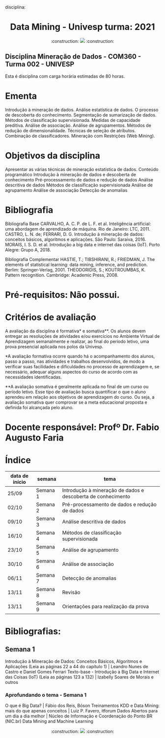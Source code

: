 disciplina: 
<h1 align="center"> Data Mining - Univesp turma: 2021 </h1>

<p align="center">
  :construction:
<img loading="lazy" src="http://img.shields.io/static/v1?label=STATUS&message=EM%20DESENVOLVIMENTO&color=GREEN&style=for-the-badge"/>
  :construction:
</p>

## Disciplina Mineração de Dados - COM360 - Turma 002 - UNIVESP
Esta é disciplina com carga horária estimadas de 80 horas. 

# Ementa
Introdução à mineração de dados. Análise estatística de dados. O processo de descoberta do conhecimento. Segmentação de sumarização de dados. Métodos de classificação supervisionada. Medidas de capacidade preditiva. Análise de associação. Análise de agrupamentos. Métodos de redução de dimensionalidade. Técnicas de seleção de atributos. Combinação de classificadores. Mineração com Restrições (Web Mining).

# Objetivos da disciplina
Apresentar as várias técnicas de mineração estatística de dados.
Conteúdo programático
    Introdução à mineração de dados e descoberta de conhecimento
    Pré-processamento de dados e redução de dados
    Análise descritiva de dados
    Métodos de classificação supervisionada
    Análise de agrupamento
    Análise de associação
    Detecção de anomalias

# Bibliografia
Bibliografia Base
    CARVALHO, A. C. P. de L. F. et al. Inteligência artificial: uma abordagem de aprendizado de máquina. Rio de Janeiro: LTC, 2011.
    CASTRO, L. N. de; FERRARI, D. G. Introdução à mineração de dados: conceitos básicos, algoritmos e aplicações. São Paulo: Saraiva, 2016.
    MORAIS, I. S. D. et al. Introdução a big data e internet das coisas (IoT). Porto Alegre: Grupo A, 2018.

Bibliografia Complementar
    HASTIE, T.; TIBSHIRANI, R.; FRIEDMAN, J. The elements of statistical learning: data mining, inference, and prediction. Berlim: Springer-Verlag, 2001.
    THEODORIDIS, S.; KOUTROUMBAS, K. Pattern recognition. Cambridge: Academic Press, 2008.

# Pré-requisitos: Não possui.

# Critérios de avaliação

A avaliação da disciplina é formativa* e somativa**. Os alunos devem entregar as resoluções de atividades e/ou exercícios no Ambiente Virtual de Aprendizagem semanalmente e realizar, ao final do período letivo, uma prova presencial aplicada nos polos da Univesp.

*A avaliação formativa ocorre quando há o acompanhamento dos alunos, passo a passo, nas atividades e trabalhos desenvolvidos, de modo a verificar suas facilidades e dificuldades no processo de aprendizagem e, se necessário, adequar alguns aspectos do curso de acordo com as necessidades identificadas.

**A avaliação somativa é geralmente aplicada no final de um curso ou período letivo. Esse tipo de avaliação busca quantificar o que o aluno aprendeu em relação aos objetivos de aprendizagem do curso. Ou seja, a avaliação somativa quer comprovar se a meta educacional proposta e definida foi alcançada pelo aluno.

# Docente responsável: Profº Dr. Fabio Augusto Faria

# Índice 

| data de início | semana | tema |
| ----------- | ----------- | ----------- |
| 25/09| Semana 1 | Introdução à mineração de dados e descoberta de conhecimento
| 02/10| Semana 2 | Pré-processamento de dados e redução de dados |
| 09/10| Semana 3 | Análise descritiva de dados |
| 16/10| Semana 4 | Métodos de classificação supervisionada |
| 23/10| Semana 5 | Análise de agrupamento |
| 30/10| Semana 6 | Análise de associação |
| 06/11| Semana 7 | Detecção de anomalias |
| 13/11| Semana 8 | Revisão |
| 13/11| Semana 9 | Orientações para realização da prova |.


# Bibliografias:

## Semana 1
Introdução à Mineração de Dados: Conceitos Básicos, Algoritmos e Aplicações (Leia as páginas 22 a 44 do capítulo 1) | Leandro Nunes de Castro e Daniel Gomes Ferrari
Texto-base - Introdução a Big Data e Internet das Coisas (IoT) (Leia as páginas 123 a 132) | Izabelly Soares de Morais e outros
### Aprofundando o tema - Semana 1 
O que é Big Data? | Fábio dos Reis, Bóson Treinamentos
KDD e Data Mining: mais do que apenas conceitos | Luiz P. Favero, itforum
Dados Abertos para um dia a dia melhor | Núcleo de Informação e Coordenação do Ponto BR (NIC.br)
Data Mining and Machine Learning


<p align="center">
  :construction:
<img loading="lazy" src="http://img.shields.io/static/v1?label=STATUS&message=EM%20DESENVOLVIMENTO&color=GREEN&style=for-the-badge"/>
  :construction:
</p>
